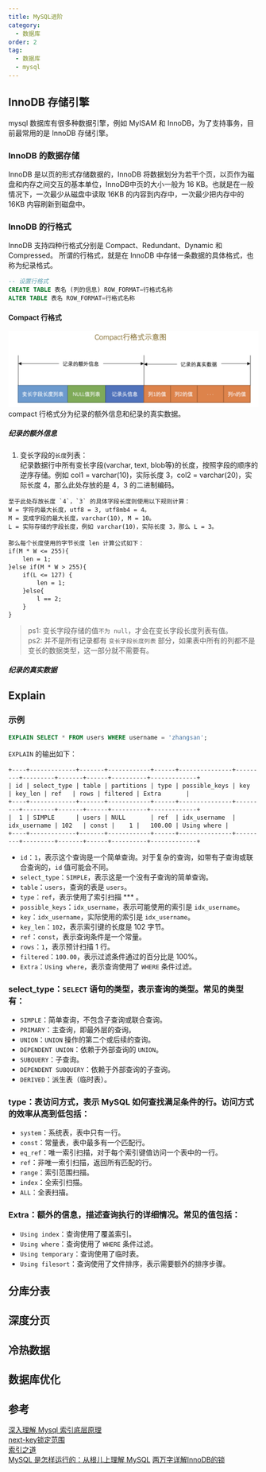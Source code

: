 ```yaml
---
title: MySQL进阶
category:
  - 数据库
order: 2
tag:
  - 数据库
  - mysql
---
```


## InnoDB 存储引擎
mysql 数据库有很多种数据引擎，例如 MyISAM 和 InnoDB，为了支持事务，目前最常用的是 InnoDB 存储引擎。

### InnoDB 的数据存储
InnoDB 是以页的形式存储数据的，InnoDB 将数据划分为若干个页，以页作为磁盘和内存之间交互的基本单位，InnoDB中页的大小一般为 16 KB。也就是在一般情况下，一次最少从磁盘中读取 16KB 的内容到内存中，一次最少把内存中的 16KB 内容刷新到磁盘中。

### InnoDB 的行格式
InnoDB 支持四种行格式分别是 Compact、Redundant、Dynamic 和 Compressed。
所谓的行格式，就是在 InnoDB 中存储一条数据的具体格式，也称为纪录格式。
```sql
-- 设置行格式
CREATE TABLE 表名 (列的信息) ROW_FORMAT=行格式名称
ALTER TABLE 表名 ROW_FORMAT=行格式名称
```
#### Compact 行格式
![行格式-图源：MySQL是怎样运行的](images/compact.png)
compact 行格式分为纪录的额外信息和纪录的真实数据。

##### 纪录的额外信息
1. 变长字段的`长度`列表：  
纪录数据行中所有变长字段(varchar, text, blob等)的长度，按照字段的顺序的逆序存储。例如 col1 = varchar(10)，实际长度 3，col2 = varchar(20)，实际长度 4，那么此处存放的是 4，3 的二进制编码。  
```text
至于此处存放长度 `4`，`3` 的具体字段长度则使用以下规则计算：  
W = 字符的最大长度，utf8 = 3, utf8mb4 = 4。
M = 变成字段的最大长度，varchar(10), M = 10。
L = 实际存储的字段长度，例如 varchar(10)，实际长度 3，那么 L = 3。

那么每个长度使用的字节长度 len 计算公式如下：
if(M * W <= 255){
    len = 1;
}else if(M * W > 255){
    if(L <= 127) {
        len = 1;
    }else{
        l == 2;
    }
}
```
> ps1: 变长字段存储的值`不为 null`，才会在变长字段长度列表有值。  
> ps2: 并不是所有记录都有 `变长字段长度列表` 部分，如果表中所有的列都不是变长的数据类型，这一部分就不需要有。
##### 纪录的真实数据


## Explain

### 示例
```sql
EXPLAIN SELECT * FROM users WHERE username = 'zhangsan';
```

`EXPLAIN` 的输出如下：

```
+----+-------------+-------+------------+------+---------------+---------+---------+-------+------+----------+-------------+
| id | select_type | table | partitions | type | possible_keys | key     | key_len | ref   | rows | filtered | Extra       |
+----+-------------+-------+------------+------+---------------+---------+---------+-------+------+----------+-------------+
|  1 | SIMPLE      | users | NULL       | ref  | idx_username  | idx_username | 102   | const |    1 |   100.00 | Using where |
+----+-------------+-------+------------+------+---------------+---------+---------+-------+------+----------+-------------+
```

- `id`：`1`，表示这个查询是一个简单查询。对于复杂的查询，如带有子查询或联合查询的，`id` 值可能会不同。
- `select_type`：`SIMPLE`，表示这是一个没有子查询的简单查询。
- `table`：`users`，查询的表是 `users`。
- `type`：`ref`，表示使用了索引扫描 *** 。
- `possible_keys`：`idx_username`，表示可能使用的索引是 `idx_username`。
- `key`：`idx_username`，实际使用的索引是 `idx_username`。
- `key_len`：`102`，表示索引键的长度是 102 字节。
- `ref`：`const`，表示查询条件是一个常量。
- `rows`：`1`，表示预计扫描 1 行。
- `filtered`：`100.00`，表示过滤条件通过的百分比是 100%。
- `Extra`：`Using where`，表示查询使用了 `WHERE` 条件过滤。

### select_type：`SELECT` 语句的类型，表示查询的类型。常见的类型有：
  - `SIMPLE`：简单查询，不包含子查询或联合查询。
  - `PRIMARY`：主查询，即最外层的查询。
  - `UNION`：`UNION` 操作的第二个或后续的查询。
  - `DEPENDENT UNION`：依赖于外部查询的 `UNION`。
  - `SUBQUERY`：子查询。
  - `DEPENDENT SUBQUERY`：依赖于外部查询的子查询。
  - `DERIVED`：派生表（临时表）。

### type：表访问方式，表示 MySQL 如何查找满足条件的行。访问方式的效率从高到低包括：
  - `system`：系统表，表中只有一行。
  - `const`：常量表，表中最多有一个匹配行。
  - `eq_ref`：唯一索引扫描，对于每个索引键值访问一个表中的一行。
  - `ref`：非唯一索引扫描，返回所有匹配的行。
  - `range`：索引范围扫描。
  - `index`：全索引扫描。
  - `ALL`：全表扫描。

### Extra：额外的信息，描述查询执行的详细情况。常见的值包括：
  - `Using index`：查询使用了覆盖索引。
  - `Using where`：查询使用了 `WHERE` 条件过滤。
  - `Using temporary`：查询使用了临时表。
  - `Using filesort`：查询使用了文件排序，表示需要额外的排序步骤。

## 分库分表
## 深度分页
## 冷热数据
## 数据库优化


## 参考
[深入理解 Mysql 索引底层原理](https://zhuanlan.zhihu.com/p/113917726)  
[next-key锁定范围](https://segmentfault.com/a/1190000040129107)  
[索引之道](https://juejin.cn/post/7161964571853815822)  
[MySQL 是怎样运行的：从根儿上理解 MySQL](https://relph1119.github.io/mysql-learning-notes/#/)
[两万字详解InnoDB的锁](https://juejin.cn/post/7094049650428084232)